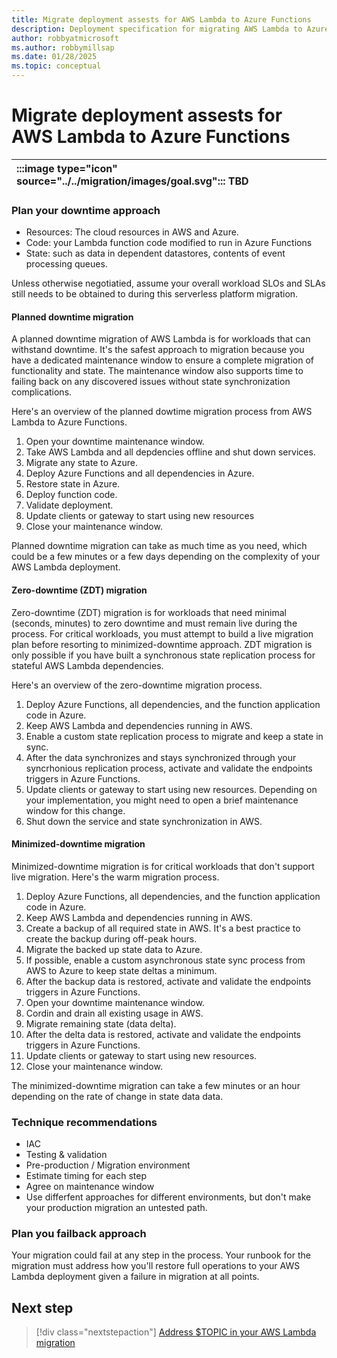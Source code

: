 ```yaml
---
title: Migrate deployment assests for AWS Lambda to Azure Functions
description: Deployment specification for migrating AWS Lambda to Azure Functions.
author: robbyatmicrosoft
ms.author: robbymillsap
ms.date: 01/28/2025
ms.topic: conceptual
---
```


# Migrate deployment assests for AWS Lambda to Azure Functions

| :::image type="icon" source="../../migration/images/goal.svg"::: TBD |
| :-- |

### Plan your downtime approach

- Resources: The cloud resources in AWS and Azure.
- Code: your Lambda function code modified to run in Azure Functions
- State: such as data in dependent datastores, contents of event processing queues.

Unless otherwise negotiatied, assume your overall workload SLOs and SLAs still needs to be obtained to during this serverless platform migration.

#### Planned downtime migration

A planned downtime migration of AWS Lambda is for workloads that can withstand downtime. It's the safest approach to migration because you have a dedicated maintenance window to ensure a complete migration of functionality and state. The maintenance window also supports time to failing back on any discovered issues without state synchronization complications.

Here's an overview of the planned dowtime migration process from AWS Lambda to Azure Functions.

  1. Open your downtime maintenance window.
  1. Take AWS Lambda and all depdencies offline and shut down services.
  1. Migrate any state to Azure.
  1. Deploy Azure Functions and all dependencies in Azure.
  1. Restore state in Azure.
  1. Deploy function code.
  1. Validate deployment.
  1. Update clients or gateway to start using new resources
  1. Close your maintenance window.

Planned downtime migration can take as much time as you need, which could be a few minutes or a few days depending on the complexity of your AWS Lambda deployment.

#### Zero-downtime (ZDT) migration

Zero-downtime (ZDT) migration is for workloads that need minimal (seconds, minutes) to zero downtime and must remain live during the process. For critical workloads, you must attempt to build a live migration plan before resorting to minimized-downtime approach. ZDT migration is only possible if you have built a synchronous state replication process for stateful AWS Lambda dependencies.

Here's an overview of the zero-downtime migration process.

  1. Deploy Azure Functions, all dependencies, and the function application code in Azure.
  1. Keep AWS Lambda and dependencies running in AWS.
  1. Enable a custom state replication process to migrate and keep a state in sync.
  1. After the data synchronizes and stays synchronized through your syncrhonious replication process, activate and validate the endpoints triggers in Azure Functions.
  1. Update clients or gateway to start using new resources. Depending on your implementation, you might need to open a brief maintenance window for this change.
  1. Shut down the service and state synchronization in AWS.

#### Minimized-downtime migration

Minimized-downtime migration is for critical workloads that don't support live migration. Here's the warm migration process.

  1. Deploy Azure Functions, all dependencies, and the function application code in Azure.
  1. Keep AWS Lambda and dependencies running in AWS.
  1. Create a backup of all required state in AWS. It's a best practice to create the backup during off-peak hours.
  1. Migrate the backed up state data to Azure.
  1. If possible, enable a custom asynchronous state sync process from AWS to Azure to keep state deltas a minimum.
  1. After the backup data is restored, activate and validate the endpoints triggers in Azure Functions.
  1. Open your downtime maintenance window.
  1. Cordin and drain all existing usage in AWS.
  1. Migrate remaining state (data delta).
  1. After the delta data is restored, activate and validate the endpoints triggers in Azure Functions.
  1. Update clients or gateway to start using new resources.
  1. Close your maintenance window.

The minimized-downtime migration can take a few minutes or an hour depending on the rate of change in state data data.

### Technique recommendations

- IAC
- Testing & validation
- Pre-production / Migration environment
- Estimate timing for each step
- Agree on maintenance window
- Use differfent approaches for different environments, but don't make your production migration an untested path.

### Plan you failback approach

Your migration could fail at any step in the process. Your runbook for the migration must address how you'll restore full operations to your AWS Lambda deployment given a failure in migration at all points.

## Next step

> [!div class="nextstepaction"]
> [Address $TOPIC in your AWS Lambda migration](./governance.md)
